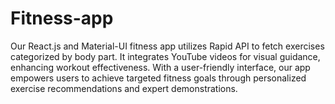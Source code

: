 # Fitness-app
Our React.js and Material-UI fitness app utilizes Rapid API to fetch exercises categorized by body part. It integrates YouTube videos for visual guidance, enhancing workout effectiveness. With a user-friendly interface, our app empowers users to achieve targeted fitness goals through personalized exercise recommendations and expert demonstrations.
